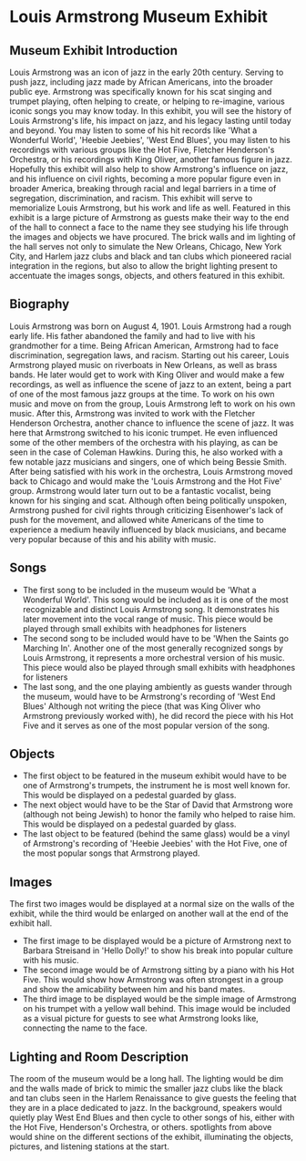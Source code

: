 # Louis Armstrong Museum Exhibit
## Museum Exhibit Introduction

Louis Armstrong was an icon of jazz in the early 20th century. Serving to push jazz, including jazz made by African Americans, into the broader public eye. Armstrong was specifically known for his scat singing and trumpet playing, often helping to create, or helping to re-imagine, various iconic songs you may know today. In this exhibit, you will see the history of Louis Armstrong's life, his impact on jazz, and his legacy lasting until today and beyond. You may listen to some of his hit records like 'What a Wonderful World', 'Heebie Jeebies', 'West End Blues', you may listen to his recordings with various groups like the Hot Five, Fletcher Henderson's Orchestra, or his recordings with King Oliver, another famous figure in jazz. Hopefully this exhibit will also help to show Armstrong's influence on jazz, and his influence on civil rights, becoming a more popular figure even in broader America, breaking through racial and legal barriers in a time of segregation, discrimination, and racism. 
This exhibit will serve to memorialize Louis Armstrong, but his work and life as well. Featured in this exhibit is a large picture of Armstrong as guests make their way to the end of the hall to connect a face to the name they see studying his life through the images and objects we have procured. The brick walls and im lighting of the hall serves not only to simulate the New Orleans, Chicago, New York City, and Harlem jazz clubs and black and tan clubs which pioneered racial integration in the regions, but also to allow the bright lighting present to accentuate the images songs, objects, and others featured in this exhibit.

## Biography

Louis Armstrong was born on August 4, 1901.
Louis Armstrong had a rough early life. His father abandoned the family and had to live with his grandmother for a time. Being African American, Armstrong had to face discrimination, segregation laws, and racism. Starting out his career, Louis Armstrong played music on riverboats in New Orleans, as well as brass bands. He later would get to work with King Oliver and would make a few recordings, as well as influence the scene of jazz to an extent, being a part of one of the most famous jazz groups at the time. To work on his own music and move on from the group, Louis Armstrong left to work on his own music. After this, Armstrong was invited to work with the Fletcher Henderson Orchestra, another chance to influence the scene of jazz. It was here that Armstrong switched to his iconic trumpet. He even influenced some of the other members of the orchestra with his playing, as can be seen in the case of Coleman Hawkins. During this, he also worked with a few notable jazz musicians and singers, one of which being Bessie Smith. After being satisfied with his work in the orchestra, Louis Armstrong moved back to Chicago and would make the 'Louis Armstrong and the Hot Five' group. Armstrong would later turn out to be a fantastic vocalist, being known for his singing and scat. Although often being politically unspoken, Armstrong pushed for civil rights through criticizing Eisenhower's lack of push for the movement, and allowed white Americans of the time to experience a medium heavily influenced by black musicians, and became very popular because of this and his ability with music.

## Songs
- The first song to be included in the museum would be 'What a Wonderful World'. This song would be included as it is one of the most recognizable and distinct Louis Armstrong song. It demonstrates his later movement into the vocal range of music. This piece would be played through small exhibits with headphones for listeners
- The second song to be included would have to be 'When the Saints go Marching In'. Another one of the most generally recognized songs by Louis Armstrong, it represents a more orchestral version of his music. This piece would also be played through small exhibits with headphones for listeners
- The last song, and the one playing ambiently as guests wander through the museum, would have to be Armstrong's recording of 'West End Blues' Although not writing the piece (that was King Oliver who Armstrong previously worked with), he did record the piece with his Hot Five and it serves as one of the most popular version of the song.

## Objects

- The first object to be featured in the museum exhibit would have to be one of Armstrong's trumpets, the instrument he is most well known for. This would be displayed on a pedestal guarded by glass.
- The next object would have to be the Star of David that Armstrong wore (although not being Jewish) to honor the family who helped to raise him. This would be displayed on a pedestal guarded by glass.
- The last object to be featured (behind the same glass) would be a vinyl of Armstrong's recording of 'Heebie Jeebies' with the Hot Five, one of the most popular songs that Armstrong played. 

## Images

 The first two images would be displayed at a normal size on the walls of the exhibit, while the third would be enlarged on another wall at the end of the exhibit hall.
 
- The first image to be displayed would be a picture of Armstrong next to Barbara Streisand in 'Hello Dolly!' to show his break into popular culture with his music.
- The second image would be of Armstrong sitting by a piano with his Hot Five. This would show how Armstrong was often strongest in a group and show the amicability between him and his band mates.
- The third image to be displayed would be the simple image of Armstrong on his trumpet with a yellow wall behind. This image would be included as a visual picture for guests to see what Armstrong looks like, connecting the name to the face.

## Lighting and Room Description

The room of the museum would be a long hall. The lighting would be dim and the walls made of brick to mimic the smaller jazz clubs like the black and tan clubs seen in the Harlem Renaissance to give guests the feeling that they are in a place dedicated to jazz. In the background, speakers would quietly play West End Blues and then cycle to other songs of his, either with the Hot Five, Henderson's Orchestra, or others. spotlights from above would shine on the different sections of the exhibit, illuminating the objects, pictures, and listening stations at the start.
